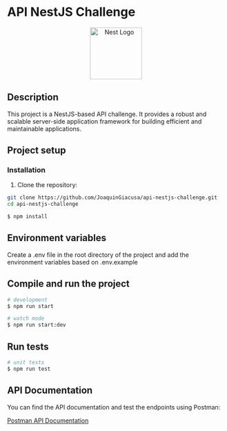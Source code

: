 # API NestJS Challenge

<p align="center">
  <a href="http://nestjs.com/" target="blank"><img src="https://nestjs.com/img/logo-small.svg" width="120" alt="Nest Logo" /></a>
</p>

## Description

This project is a NestJS-based API challenge. It provides a robust and scalable server-side application framework for building efficient and maintainable applications.

## Project setup

### Installation

1. Clone the repository:

```bash
git clone https://github.com/JoaquinGiacusa/api-nestjs-challenge.git
cd api-nestjs-challenge
```

```bash
$ npm install
```

## Environment variables

Create a .env file in the root directory of the project and add the environment variables based on .env.example

## Compile and run the project

```bash
# development
$ npm run start

# watch mode
$ npm run start:dev
```

## Run tests

```bash
# unit tests
$ npm run test
```

## API Documentation

You can find the API documentation and test the endpoints using Postman:

[Postman API Documentation](https://www.postman.com/universal-satellite-528972/api-conexa)
